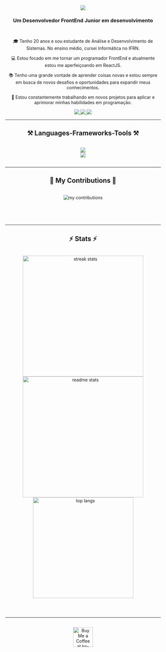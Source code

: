 <h1 align="center">
    <img src="https://readme-typing-svg.herokuapp.com/?font=Righteous&size=35&center=true&vCenter=true&width=500&height=70&duration=4000&lines=Hi+There!+%F0%9F%91%8B;+I%27m+Gustavo!" />
</h1>

<h3 align="center">Um Desenvolvedor FrontEnd Junior em desenvolvimento</h3>

<br>

<div align="center">
  
  🎓 Tenho 20 anos e sou estudante de Análise e Desenvolvimento de Sistemas. No ensino médio, cursei Informática no IFRN.

  💻 Estou focado em me tornar um programador FrontEnd e atualmente estou me aperfeiçoando em ReactJS.

  📚 Tenho uma grande vontade de aprender coisas novas e estou sempre em busca de novos desafios e oportunidades para expandir meus conhecimentos.

  🚀 Estou constantemente trabalhando em novos projetos para aplicar e aprimorar minhas habilidades em programação.

</div>

<div align="center"> 
  <a href="mailto:gustavoe.dev@gmail.com">
    <img src="https://img.shields.io/badge/Gmail-333333?style=for-the-badge&logo=gmail&logoColor=red" />
  </a>
  <a href="" target="_blank">
    <img src="https://img.shields.io/badge/LinkedIn-0077B5?style=for-the-badge&logo=linkedin&logoColor=white" target="_blank" />
  </a>
  <a href="" target="_blank">
     <img src="https://img.shields.io/badge/Portfolio-FF5722?style=for-the-badge&logo=todoist&logoColor=white" target="_blank" />
  </a>
</div>

<hr/>

<h2 align="center">⚒️ Languages-Frameworks-Tools ⚒️</h2>
<br/>

<div align="center">
    <img src="https://skillicons.dev/icons?i=react,bootstrap,html,css,vscode,github,figma,tailwind,git" /><br/>
    <img src="https://skillicons.dev/icons?i=python,javascript,typescript,cpp,java,django" /><br>
</div>

<br/>
<hr/>


<div align="center">
  <h2>🐍 My Contributions 🐍</h2>
  <br>
  <img alt="my contributions" src="https://github-contributions-api.deno.dev/GustavoeDev.svg" />
  
  <br/><br/><br/>
</div>

<hr/>

<h2 align="center">⚡ Stats ⚡</h2>
<br>
<div align=center>
    <img width=390 src="https://github-readme-streak-stats-salesp07.vercel.app/?user=GustavoeDev&count_private=true&theme=react&border_radius=10" alt="streak stats"/>
    <img width=390 src="https://github-readme-stats-salesp07.vercel.app/api?username=GustavoeDev&count_private=true&show_icons=true&theme=react&rank_icon=github&border_radius=10"      alt="readme stats" />
    <br/>
    <img width=325 align="center" src="https://github-readme-stats-salesp07.vercel.app/api/top-langs/?username=GustavoeDev&hide=HTML&langs_count=8&layout=compact&theme=react&border_radius=10&size_weight=0.5&count_weight=0.5&exclude_repo=github-readme-stats" alt="top langs" />
</div>

<br/><br/>

<hr/>

<br/>

<div align="center">
    <img height='64' style='border:0px;height:64px;' src='https://icons.veryicon.com/png/o/miscellaneous/foods-life/i-love-coffee.png' border='0' alt='Buy Me a Coffee at ko-fi.com' />
</div>

